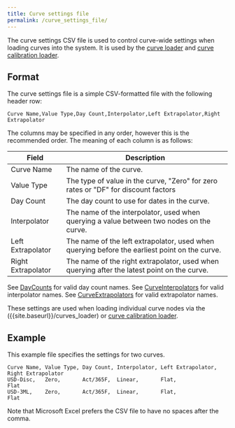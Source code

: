 ```yaml
---
title: Curve settings file
permalink: /curve_settings_file/
---
```


The curve settings CSV file is used to control curve-wide settings when loading curves into the system.
It is used by the [curve loader]({{site.baseurl}}/curves_loader) and 
[curve calibration loader]({{site.baseurl}}/curve_calibration_loader).


## Format

The curve settings file is a simple CSV-formatted file with the following header row:

```
Curve Name,Value Type,Day Count,Interpolator,Left Extrapolator,Right Extrapolator
```

The columns may be specified in any order, however this is the recommended order.
The meaning of each column is as follows:

| Field              | Description                                                                                   |
|--------------------|-----------------------------------------------------------------------------------------------|
| Curve Name         | The name of the curve.                                                                        |
| Value Type         | The type of value in the curve, "Zero" for zero rates or "DF" for discount factors            |
| Day Count          | The day count to use for dates in the curve.                                                  |
| Interpolator       | The name of the interpolator, used when querying a value between two nodes on the curve.      |
| Left Extrapolator  | The name of the left extrapolator, used when querying before the earliest point on the curve. |
| Right Extrapolator | The name of the right extrapolator, used when querying after the latest point on the curve.   |

See [DayCounts]({{site.baseurl}}/day_counts) for valid day count names.
See [CurveInterpolators]({{site.baseurl}}/apidocs/com/opengamma/strata/market/curve/interpolator/CurveInterpolators.html) for valid interpolator names.
See [CurveExtrapolators]({{site.baseurl}}/apidocs/com/opengamma/strata/market/curve/interpolator/CurveExtrapolators.html) for valid extrapolator names.

These settings are used when loading individual curve nodes via the ({{site.baseurl}}/curves_loader) or [curve calibration loader]({{site.baseurl}}/curve_calibration_loader).


## Example

This example file specifies the settings for two curves.

```
Curve Name, Value Type, Day Count, Interpolator, Left Extrapolator, Right Extrapolator
USD-Disc,   Zero,       Act/365F,  Linear,       Flat,              Flat
USD-3ML,    Zero,       Act/365F,  Linear,       Flat,              Flat
```

Note that Microsoft Excel prefers the CSV file to have no spaces after the comma.
